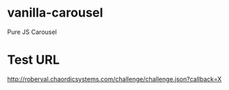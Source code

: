 # vanilla-carousel
Pure JS Carousel

# Test URL
http://roberval.chaordicsystems.com/challenge/challenge.json?callback=X
